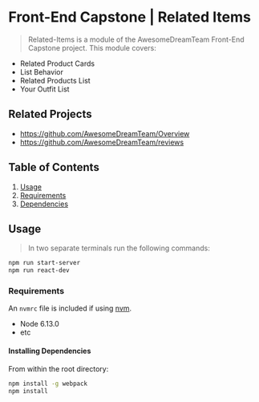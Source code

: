 # Front-End Capstone | Related Items

> Related-Items is a module of the AwesomeDreamTeam Front-End Capstone project. This module covers:
* Related Product Cards
* List Behavior
* Related Products List
* Your Outfit List

## Related Projects

  - https://github.com/AwesomeDreamTeam/Overview
  - https://github.com/AwesomeDreamTeam/reviews

## Table of Contents

1. [Usage](#Usage)
2. [Requirements](#requirements)
3. [Dependencies](#dependencies)

## Usage

> In two separate terminals run the following commands:
```bash
npm run start-server
npm run react-dev
```

### Requirements

An `nvmrc` file is included if using [nvm](https://github.com/creationix/nvm).

- Node 6.13.0
- etc

#### Installing Dependencies

From within the root directory:

```sh
npm install -g webpack
npm install
```


